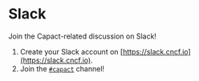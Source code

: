 # Slack

Join the Capact-related discussion on Slack!

1. Create your Slack account on [https://slack.cncf.io](https://slack.cncf.io).
2. Join the [`#capact`](https://cloud-native.slack.com/archives/C023YTAHKLG) channel!